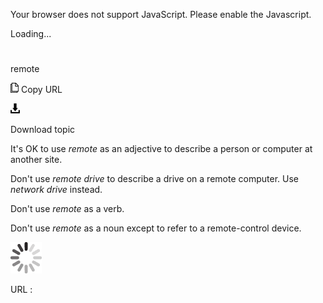 Your browser does not support JavaScript. Please enable the Javascript.

Loading...

# 

remote

![Copy URL](media/remote/Copy.png)
Copy URL

![Download](media/remote/Download.png)

Download topic

It's OK to use *remote* as an adjective to describe a person or computer at another site. 

Don't use *remote drive* to describe a drive on a remote computer. Use *network drive* instead.

Don't use *remote* as a verb.

Don't use *remote* as a noun except to refer to a remote-control device.

![In progress](media/remote/activity-large.gif)

URL :
